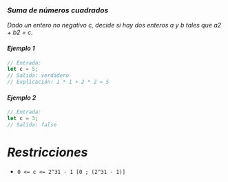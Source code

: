 ### _Suma de números cuadrados_

_Dado un entero no negativo c, decide si hay dos enteros a y b tales que a2 + b2 = c._

#### _Ejemplo 1_

```typescript
// Entrada:
let c = 5;
// Salida: verdadero
// Explicación: 1 * 1 + 2 * 2 = 5
```

#### _Ejemplo 2_

```typescript
// Entrada:
let c = 3;
// Salida: false
```

# _Restricciones_

- `0 <= c <= 2^31 - 1 [0 ; (2^31 - 1)]`
